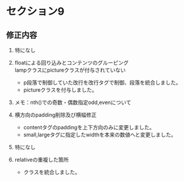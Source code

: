 # セクション9
##  修正内容

1.  特になし

2.  floatによる回り込みとコンテンツのグルーピング<br>lampクラスにpictureクラスが付与されていない
    - p段落で制御していた改行を改行タグで制御、段落を統合しました。
    - pictureクラスを付与しました。

3.  メモ：nth()での奇数・偶数指定odd,evenについて

4.  横方向のpadding削除及び横幅修正
    - contentタグのpaddingを上下方向のみに変更しました。
    - small,largeタグに指定したwidthを本来の数値へと変更しました。

5.  特になし

6.  relativeの重複した箇所
    - クラスを統合しました。